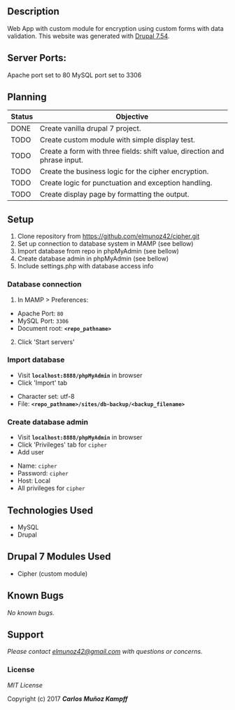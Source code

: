 
## Description

Web App with custom module for encryption using custom forms with data validation.
This website was generated with [Drupal 7.54](https://www.drupal.org/project/drupal/releases/7.54).

## Server Ports:

Apache port set to 80
MySQL port set to 3306

## Planning

|Status| Objective |
|------|-----------|
|DONE| Create vanilla drupal 7 project.|
|TODO| Create custom module with simple display test.|
|TODO| Create a form with three fields: shift value, direction and phrase input.|
|TODO| Create the business logic for the cipher encryption.|
|TODO| Create logic for punctuation and exception handling.|
|TODO| Create display page by formatting the output. |


## Setup
1. Clone repository from https://github.com/elmunoz42/cipher.git
2. Set up connection to database system in MAMP (see bellow)
3. Import database from repo in phpMyAdmin (see bellow)
4. Create database admin in phpMyAdmin (see bellow)
5. Include settings.php with database access info

### Database connection
1. In MAMP > Preferences:
 - Apache Port: `80`
 - MySQL Port: `3306`
 - Document root: **`<repo_pathname>`**
2. Click 'Start servers'

### Import database
* Visit **`localhost:8888/phpMyAdmin`** in browser
* Click 'Import' tab
 - Character set: utf-8
 - File: **`<repo_pathname>/sites/db-backup/<backup_filename>`**

### Create database admin
* Visit **`localhost:8888/phpMyAdmin`** in browser
* Click 'Privileges' tab for `cipher`
* Add user
 - Name: `cipher`
 - Password: `cipher`
 - Host: Local
 - All privileges for `cipher`


## Technologies Used

* MySQL
* Drupal

## Drupal 7 Modules Used
* Cipher (custom module)

## Known Bugs

_No known bugs._

## Support

_Please contact elmunoz42@gmail.com with questions or concerns._

### License

*MIT License*

Copyright (c) 2017 _**Carlos Muñoz Kampff**_
